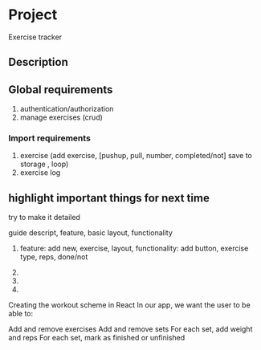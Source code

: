 # Project 
Exercise tracker

## Description


## Global requirements
1. authentication/authorization
2. manage exercises (crud)

### Import requirements
1. exercise (add exercise, [pushup, pull, number, completed/not] save to storage , loop)
2. exercise log

## highlight important things for next time
try to make it detailed

guide
descript, feature, basic layout, functionality

1. feature: add new, exercise, layout, functionality: add button, exercise type, reps, done/not

2.
3.
4.

Creating the workout scheme in React
In our app, we want the user to be able to:

Add and remove exercises
Add and remove sets
For each set, add weight and reps
For each set, mark as finished or unfinished

